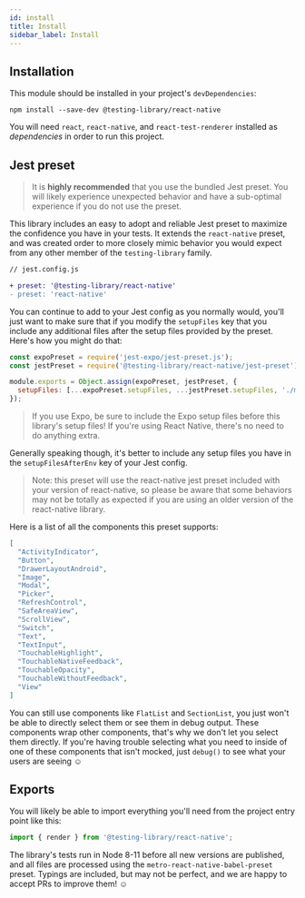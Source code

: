 ```yaml
---
id: install
title: Install
sidebar_label: Install
---
```


## Installation

This module should be installed in your project's `devDependencies`:

```
npm install --save-dev @testing-library/react-native
```

You will need `react`, `react-native`, and `react-test-renderer` installed as _dependencies_ in order to run this project.

## Jest preset

> It is **highly recommended** that you use the bundled Jest preset. You will likely experience
> unexpected behavior and have a sub-optimal experience if you do not use the preset.

This library includes an easy to adopt and reliable Jest preset to maximize the
confidence you have in your tests. It extends the `react-native` preset, and was created order to
more closely mimic behavior you would expect from any other member of the `testing-library` family.

```diff
// jest.config.js

+ preset: '@testing-library/react-native'
- preset: 'react-native'
```

You can continue to add to your Jest config as you normally would, you'll just want to make sure
that if you modify the `setupFiles` key that you include any additional files after the setup files
provided by the preset. Here's how you might do that:

```javascript
const expoPreset = require('jest-expo/jest-preset.js');
const jestPreset = require('@testing-library/react-native/jest-preset');

module.exports = Object.assign(expoPreset, jestPreset, {
  setupFiles: [...expoPreset.setupFiles, ...jestPreset.setupFiles, './mySetup.js'],
});
```

> If you use Expo, be sure to include the Expo setup files before this library's setup
> files! If you're using React Native, there's no need to do anything extra.

Generally speaking though, it's better to include any setup files you have in the
`setupFilesAfterEnv` key of your Jest config.

> Note: this preset will use the react-native jest preset included with your version of
> react-native, so please be aware that some behaviors may not be totally as expected if you are
> using an older version of the react-native library.

Here is a list of all the components this preset supports:

```json
[
  "ActivityIndicator",
  "Button",
  "DrawerLayoutAndroid",
  "Image",
  "Modal",
  "Picker",
  "RefreshControl",
  "SafeAreaView",
  "ScrollView",
  "Switch",
  "Text",
  "TextInput",
  "TouchableHighlight",
  "TouchableNativeFeedback",
  "TouchableOpacity",
  "TouchableWithoutFeedback",
  "View"
]
```

You can still use components like `FlatList` and `SectionList`, you just won't be able to directly
select them or see them in debug output. These components wrap other components, that's why we don't
let you select them directly. If you're having trouble selecting what you need to inside of one of
these components that isn't mocked, just `debug()` to see what your users are seeing ☺️

## Exports

You will likely be able to import everything you'll need from the project entry point like this:

```js
import { render } from '@testing-library/react-native';
```

The library's tests run in Node 8-11 before all new versions are published, and all files are
processed using the `metro-react-native-babel-preset` preset. Typings are included, but may not be
perfect, and we are happy to accept PRs to improve them! ☺️
